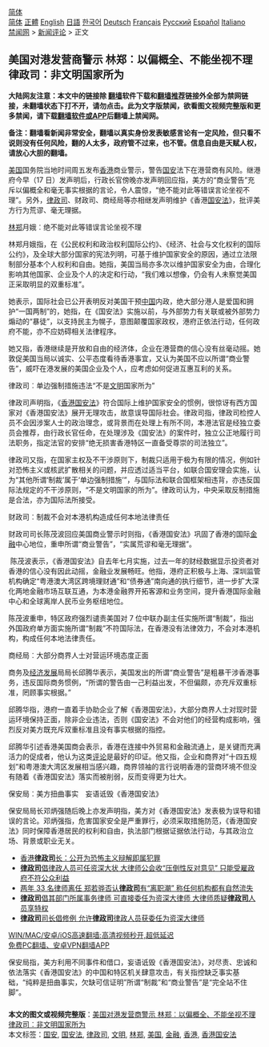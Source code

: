  <!-- 面包屑导航 --> <div class="breadcrumb"><!-- GTranslate: https://gtranslate.io/ -->  <div class="switcher notranslate">  <div class="selected">  <a href="#" onclick="return false;"> 简体</a>  </div>  <div class="option">  <a href="https://www.bannedbook.org" onclick="doGTranslate('zh-CN|zh-CN');jQuery('div.switcher div.selected a').html(jQuery(this).html());return false;" title="简体中文" class="nturl selected"> 简体</a>  <a href="https://www.bannedbook.org/zh-tw/" onclick="doGTranslate('zh-CN|zh-TW');jQuery('div.switcher div.selected a').html(jQuery(this).html());return false;" title="繁體中文" class="nturl"> 正體</a>  <a href="https://www.bannedbook.org/en/" onclick="doGTranslate('zh-CN|en');jQuery('div.switcher div.selected a').html(jQuery(this).html());return false;" title="English" class="nturl"> English</a>  <a href="https://www.bannedbook.org/ja/" onclick="doGTranslate('zh-CN|ja');jQuery('div.switcher div.selected a').html(jQuery(this).html());return false;" title="日本語" class="nturl"> 日語</a>  <a href="https://www.bannedbook.org/ko/" onclick="doGTranslate('zh-CN|ko');jQuery('div.switcher div.selected a').html(jQuery(this).html());return false;" title="한국어" class="nturl"> 한국어</a>  <a href="https://www.bannedbook.org/de/" onclick="doGTranslate('zh-CN|de');jQuery('div.switcher div.selected a').html(jQuery(this).html());return false;" title="Deutsch" class="nturl"> Deutsch</a>  <a href="https://www.bannedbook.org/fr/" onclick="doGTranslate('zh-CN|fr');jQuery('div.switcher div.selected a').html(jQuery(this).html());return false;" title="Français" class="nturl"> Français</a>  <a href="https://www.bannedbook.org/ru/" onclick="doGTranslate('zh-CN|ru');jQuery('div.switcher div.selected a').html(jQuery(this).html());return false;" title="Русский" class="nturl"> Русский</a>  <a href="https://www.bannedbook.org/es/" onclick="doGTranslate('zh-CN|es');jQuery('div.switcher div.selected a').html(jQuery(this).html());return false;" title="Español" class="nturl"> Español</a>  <a href="https://www.bannedbook.org/it/" onclick="doGTranslate('zh-CN|it');jQuery('div.switcher div.selected a').html(jQuery(this).html());return false;" title="Italiano" class="nturl"> Italiano</a>  </div>  </div>      <div class='breadcrumb-sub'><!-- Breadcrumb NavXT 6.3.0 --> <a href="https://www.bannedbook.org/" class="home">禁闻网</a> &gt; <a href="https://www.bannedbook.org/bnews/comments/" class="category">新闻评论</a> &gt; 正文</div></div><h2>美国对港发营商警示 林郑︰以偏概全、不能坐视不理 律政司︰非文明国家所为</h2> <p class="notice"><b>大陆网友注意：本文中的链接除 <a href="https://github.com/bannedbook/fanqiang" >翻墙</a>软件下载和<a href="https://github.com/killgcd/justmysocks/blob/master/README.md">翻墙推荐</a>链接外全部为禁网链接，未翻墙状态下打不开，请勿点击。此为文字版禁闻，欲看图文视频完整版和更多禁闻，请下载<a href="https://github.com/bannedbook/fanqiang">翻墙软件或APP</a>后翻墙上禁闻网。</p><p>备注：翻墙看新闻非常安全，翻墙以真实身份发表敏感言论有一定风险，但只看不说则没有任何风险，翻的人太多，政府管不过来，也不管。信息自由是天赋人权，请放心大胆的翻墙。</b></p>  <div class="entry">  <p><a href="https://www.bannedbook.org/bnews/tag/%e7%be%8e%e5%9b%bd/" class="st_tag internal_tag" rel="tag" title="标签 美国 下的日志">美国</a>国务院当地时间周五发布<a href="https://www.bannedbook.org/bnews/tag/%e9%a6%99%e6%b8%af/" class="st_tag internal_tag" rel="tag" title="标签 香港 下的日志">香港</a>商业警示，警告<a href="https://www.bannedbook.org/bnews/tag/%E5%9B%BD%E5%AE%89/" class="st_tag internal_tag" rel="tag" title="标签 国安 下的日志">国安</a>法下在港营商有风险。继港府今早（17 日）发声明后，行政长官傍晚亦发声明回应指，美方的“商业警告”充斥以偏概全和毫无事实根据的言论，令人震惊，“绝不能对此等错误言论坐视不理”。另外，<a href="https://www.bannedbook.org/bnews/tag/%E5%BE%8B%E6%94%BF%E5%8F%B8/" class="st_tag internal_tag" rel="tag" title="标签 律政司 下的日志">律政司</a>、财政司、商经局等亦相继发声明维护《香港<a href="https://www.bannedbook.org/bnews/tag/%e5%9b%bd%e5%ae%89%e6%b3%95/" class="st_tag internal_tag" rel="tag" title="标签 国安法 下的日志">国安法</a>》，批评美方行为荒谬、毫无理据。</p> <p><a href="https://www.bannedbook.org/bnews/tag/%E6%9E%97%E9%83%91/" class="st_tag internal_tag" rel="tag" title="标签 林郑 下的日志">林郑</a>月娥︰绝不能对此等错误言论坐视不理</p> <p>林郑月娥指，在《公民权利和政治权利国际公约》、《经济、社会与文化权利的国际公约》，及全球大部分国家的宪法列明，可基于维护国家安全的原因，通过立法限制部分基本个人权利和自由。她指，美国当局亦多次以维护国家安全为由，合理化影响其他国家、企业及个人的决定和行动，“我们难以想像，仍会有人未察觉美国正采取明显的双重标准”。</p> <p>她表示，国际社会已公开表明反对美国干预<span class='wp_keywordlink_affiliate'><a href="https://www.bannedbook.org/" title="中国" target="_blank">中国</a></span>内政，绝大部分港人是爱国和拥护“一国两制”的，她指，在《国安法》实施以前，与外部势力有关联或被外部势力煽动的“暴徒”，以支持民主为幌子，意图颠覆国家政权，港府正依法行动，任何政府不能，亦不应妨碍相关法律程序。</p> <p>她又指，香港继续是开放和自由的经济体，企业在港营商的信心没有丝毫动摇。她敦促美国当局以诚实、公平态度看待香港事宜，又认为美国不应以所谓“商业警告”，威吓在港发展的美国企业及个人，应考虑如何促进互惠互利的关系。</p>  <p>律政司︰单边强制措施违法“不是<a href="https://www.bannedbook.org/bnews/tag/%E6%96%87%E6%98%8E/" class="st_tag internal_tag" rel="tag" title="标签 文明 下的日志">文明</a>国家所为”</p> <p>律政司声明指，《<a href="https://www.bannedbook.org/bnews/tag/%e9%a6%99%e6%b8%af%e5%9b%bd%e5%ae%89%e6%b3%95/" class="st_tag internal_tag" rel="tag" title="标签 香港国安法 下的日志">香港国安法</a>》符合国际上维护国家安全的惯例，很惊讶有西方国家对《香港国安法》展开无理攻击，故意误导国际社会。律政司指，律政司检控人员不会因涉案人士的政治理念，或背景而在处理上有所不同，本港法官是经独立委员会推荐，由行政长官任命，在处理涉及《国安法》的案件时，独立公正地履行司法职务，指定法官的安排“绝无损害香港特区一直备受尊崇的司法独立”。</p> <p>律政司又指，在国家主权及不干涉原则下，制裁只适用于极为有限的情况，例如针对恐怖主义或核武扩散相关的问题，并应透过适当平台，如联合国安理会实施，认为“其他所谓‘制裁’属于‘单边强制措施’”，与国际法和联合国框架相违背，亦违反国际法规定的不干涉原则，“不是文明国家的所为”。律政司认为，中央采取反制措施是合法，亦为国际法所接受。</p> <p>财政司︰制裁不会对本港机构造成任何本地法律责任</p> <p>财政司司长陈茂波回应美国商业警示时则指，《香港国安法》巩固了香港的国际<a href="https://www.bannedbook.org/bnews/tag/%E9%87%91%E8%9E%8D/" class="st_tag internal_tag" rel="tag" title="标签 金融 下的日志">金融</a>中心地位，重申所谓“商业警告”，“实属荒谬和毫无理据”。</p>  <p> 陈茂波表示，《香港国安法》自去年七月实施，过去一年的财经数据显示投资者对香港的信心没有因此动摇，金融业发展畅旺。他指，港府正积极与上海、深圳监管机构确定“粤港澳大湾区跨境理财通”和“债券通”南向通的执行细节，进一步扩大深化两地金融市场互联互通，为本港金融界开拓客源和业务空间，提升香港国际金融中心和全球离岸人民币业务枢纽地位。</p> <p>陈茂波重申，特区政府强烈谴责美国对 7 位中联办副主任实施所谓“制裁”，指出外国政府单方面实施所谓“制裁”不符国际法，在香港没有法律效力，不会对本港机构，构成任何本地法律责任。</p> <p>商经局︰大部分商界人士对营运环境态度正面</p> <p>商务及<span class='wp_keywordlink'><a href="https://www.bannedbook.org/forum2/topic869.html" title="宪政、法治和经济发展——走向市场经济的制度保障" target="_blank">经济发展</a></span>局局长邱腾华表示，美国发出的所谓“商业警告”是粗暴干涉香港事务，违反国际商务惯例，“所谓的警告由一己利益出发，不但偏颇，亦充斥双重标准，罔顾事实根据。”</p> <p>邱腾华指，港府一直着手协助企业了解《香港国安法》，大部分商界人士对现时营运环境保持正面，除非企业违法，否则《国安法》不会对他们的经营构成影响，强烈反对美方既充斥双重标准且没有事实根据的指控。</p>  <p>邱腾华引述香港美国商会表示，香港在连接中外贸易和金融流通上，是关键而充满活力的促成者，他认为这类<span class='wp_keywordlink_affiliate'><a href="https://www.bannedbook.org/bnews/comments/" title="新闻评论" target="_blank">评论</a></span>是最好的印证。他又指，企业和商界对“十四五规划”和粤港澳大湾区发展相当感兴趣，商界领袖的言行说明香港的营商环境不但没有随着《香港国安法》落实而被削弱，反而变得更为壮大。</p> <p>保安局︰美方扭曲事实　妄语诋毁《香港国安法》</p> <p>保安局局长邓炳强随后晚上亦发声明指，美方对《香港国安法》发表极为误导和错误的言论。邓炳强指，危害国家安全是严重罪行，必须采取措施防范，《香港国安法》同时保障香港居民的权利和自由，执法部门根据证据依法行动，与其政治立场、背景或职业无关。</p> <ul class='op-related-articles' title='相关阅读'> <li><a href='https://www.bannedbook.org/bnews/baitai/20210712/1585616.html' target='_blank'>香港<b>律政司</b>长：公开为恐怖主义辩解即属犯罪</a></li> <li><a href='https://www.bannedbook.org/bnews/comments/20210707/1582166.html' target='_blank'><b>律政司</b>倡律政人员可任资深大状 大律师公会收“压倒性反对意见” 只能受雇政府不符公众利益</a></li> <li><a href='https://www.bannedbook.org/bnews/comments/20210610/1564128.html' target='_blank'>两年 33 名律师离任 郑若骅否认<b>律政司</b>有“离职潮” 称任何机构都有自然流失</a></li> <li><a href='https://www.bannedbook.org/bnews/comments/20210609/1563253.html' target='_blank'><b>律政司</b>倡其部门所属事务律师 可直接委任为资深大律师 大律师质疑<b>律政司</b>人员享特权</a></li> <li><a href='https://www.bannedbook.org/bnews/comments/20210609/1562883.html' target='_blank'><b>律政司</b>司长倡修例 允许<b>律政司</b>律政人员获委任为资深大律师</a></li> </ul> <p class="texttj"> <a href="https://github.com/bannedbook/fanqiang/wiki/V2ray%E6%9C%BA%E5%9C%BA" target="_blank">WIN/MAC/安卓/iOS高速翻墙:高清视频秒开,超低延迟</a><br/> <a href="https://github.com/bannedbook/fanqiang/wiki/%E7%A6%81%E9%97%BB%E7%BD%91%E5%AE%89%E5%8D%93%E7%BF%BB%E5%A2%99%E6%96%B0%E9%97%BBAPP" target="_blank">免费PC翻墙、安卓VPN翻墙APP</a></p><p>保安局指，美方利用不同事件和借口，妄语诋毁《香港国安法》，对尽责、忠诚和依法落实《香港国安法》的中国和特区机关肆意攻击，有关指控缺乏事实基础，“纯粹是扭曲事实，欠缺可信证明”所谓“制裁”和“商业警告”是“完全站不住脚”。</p> <a name='sharetosocial'></a>  <div style="margin-bottom:5px;padding-bottom:5px;clear:both"> <div id="archive-pix-1" class="banner-ads"> <!-- AuctionX Display platform tag START --> <div id="26318x728x90x621x_ADSLOT2" clicktrack="%%CLICK_URL_ESC%%"></div> <!-- AuctionX Display platform tag END --> </div> <div id="archive-pix-2" class="banner-ads"> <!-- AuctionX Display platform tag START --> <div id="26315x300x250x621x_ADSLOT2" clicktrack="%%CLICK_URL_ESC%%"></div> <!-- AuctionX Display platform tag END --> </div> </div>    <div id="archive-pix-1" class="banner-ads"> <!-- AuctionX Display platform tag START --> <div id="26318x728x90x621x_ADSLOT3" clicktrack="%%CLICK_URL_ESC%%"></div> <!-- AuctionX Display platform tag END --> </div> <div><b>本文的图文或视频完整版</b>：<a href='https://www.bannedbook.org/bnews/comments/20210718/1589155.html'>美国对港发营商警示 林郑︰以偏概全、不能坐视不理 律政司︰非文明国家所为</a></div>  </div><!--END ENTRY--> <div class="postfooter"> <div>本文标签：<a href="https://www.bannedbook.org/bnews/tag/%E5%9B%BD%E5%AE%89/" rel="tag">国安</a>, <a href="https://www.bannedbook.org/bnews/tag/%e5%9b%bd%e5%ae%89%e6%b3%95/" rel="tag">国安法</a>, <a href="https://www.bannedbook.org/bnews/tag/%E5%BE%8B%E6%94%BF%E5%8F%B8/" rel="tag">律政司</a>, <a href="https://www.bannedbook.org/bnews/tag/%E6%96%87%E6%98%8E/" rel="tag">文明</a>, <a href="https://www.bannedbook.org/bnews/tag/%E6%9E%97%E9%83%91/" rel="tag">林郑</a>, <a href="https://www.bannedbook.org/bnews/tag/%e7%be%8e%e5%9b%bd/" rel="tag">美国</a>, <a href="https://www.bannedbook.org/bnews/tag/%E9%87%91%E8%9E%8D/" rel="tag">金融</a>, <a href="https://www.bannedbook.org/bnews/tag/%e9%a6%99%e6%b8%af/" rel="tag">香港</a>, <a href="https://www.bannedbook.org/bnews/tag/%e9%a6%99%e6%b8%af%e5%9b%bd%e5%ae%89%e6%b3%95/" rel="tag">香港国安法</a></div>  </div><!--END POSTFOOTER--> 